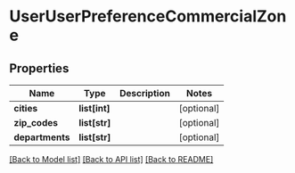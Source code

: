 # UserUserPreferenceCommercialZone

## Properties
Name | Type | Description | Notes
------------ | ------------- | ------------- | -------------
**cities** | **list[int]** |  | [optional] 
**zip_codes** | **list[str]** |  | [optional] 
**departments** | **list[str]** |  | [optional] 

[[Back to Model list]](../README.md#documentation-for-models) [[Back to API list]](../README.md#documentation-for-api-endpoints) [[Back to README]](../README.md)


